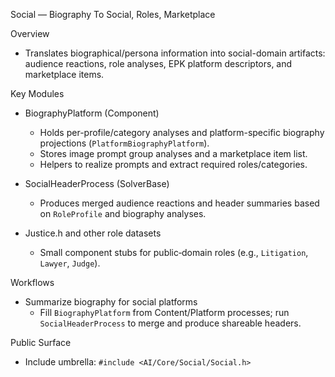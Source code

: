 Social — Biography To Social, Roles, Marketplace

Overview

- Translates biographical/persona information into social-domain artifacts: audience reactions, role analyses, EPK platform descriptors, and marketplace items.

Key Modules

- BiographyPlatform (Component)
  - Holds per-profile/category analyses and platform-specific biography projections (`PlatformBiographyPlatform`).
  - Stores image prompt group analyses and a marketplace item list.
  - Helpers to realize prompts and extract required roles/categories.

- SocialHeaderProcess (SolverBase)
  - Produces merged audience reactions and header summaries based on `RoleProfile` and biography analyses.

- Justice.h and other role datasets
  - Small component stubs for public‑domain roles (e.g., `Litigation`, `Lawyer`, `Judge`).

Workflows

- Summarize biography for social platforms
  - Fill `BiographyPlatform` from Content/Platform processes; run `SocialHeaderProcess` to merge and produce shareable headers.

Public Surface

- Include umbrella: `#include <AI/Core/Social/Social.h>`


